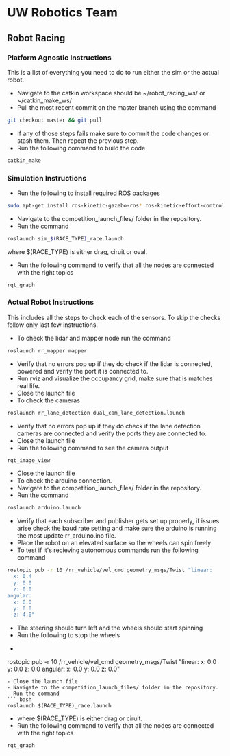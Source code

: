 # UW Robotics Team
## Robot Racing

### Platform Agnostic Instructions
This is a list of everything you need to do to run either the sim or the actual robot.
- Navigate to the catkin workspace should be ~/robot_racing_ws/ or ~/catkin_make_ws/
- Pull the most recent commit on the master branch using the command
``` bash
git checkout master && git pull
```
- If any of those steps fails make sure to commit the code changes or stash them. Then repeat the previous step.
- Run the following command to build the code
``` bash
catkin_make
```

### Simulation Instructions
- Run the following to install required ROS packages
``` bash
sudo apt-get install ros-kinetic-gazebo-ros* ros-kinetic-effort-controller ros-kinetic-joint-* ros-kinetic-controller*
```
- Navigate to the competition_launch_files/ folder in the repository.
- Run the command 
``` bash
roslaunch sim_$(RACE_TYPE)_race.launch
```
where $(RACE_TYPE) is either drag, ciruit or oval.
- Run the following command to verify that all the nodes are connected with the right topics
``` bash
rqt_graph
```

### Actual Robot Instructions
This includes all the steps to check each of the sensors. To skip the checks follow only last few instructions.
- To check the lidar and mapper node run the command 
``` bash
roslaunch rr_mapper mapper
```
- Verify that no errors pop up if they do check if the lidar is connected, powered and verify the port it is connected to.
- Run rviz and visualize the occupancy grid, make sure that is matches real life.
- Close the launch file
- To check the cameras
``` bash
roslaunch rr_lane_detection dual_cam_lane_detection.launch
```
- Verify that no errors pop up if they do check if the lane detection cameras are connected and verify the ports they are connected to.
- Close the launch file
- Run the following command to see the camera output
``` bash
rqt_image_view
```
- Close the launch file
- To check the arduino connection.
- Navigate to the competition_launch_files/ folder in the repository.
- Run the command 
``` bash
roslaunch arduino.launch
```
- Verify that each subscriber and publisher gets set up properly, if issues arise check the baud rate setting and make sure the arduino is running the most update rr_arduino.ino file.
- Place the robot on an elevated surface so the wheels can spin freely
- To test if it's recieving autonomous commands run the following command
``` bash
rostopic pub -r 10 /rr_vehicle/vel_cmd geometry_msgs/Twist "linear:
  x: 0.4
  y: 0.0
  z: 0.0
angular:
  x: 0.0
  y: 0.0
  z: 4.0"
```
- The steering should turn left and the wheels should start spinning
- Run the following to stop the wheels
- ``` bash
rostopic pub -r 10 /rr_vehicle/vel_cmd geometry_msgs/Twist "linear:
  x: 0.0
  y: 0.0
  z: 0.0
angular:
  x: 0.0
  y: 0.0
  z: 0.0"
```
- Close the launch file
- Navigate to the competition_launch_files/ folder in the repository.
- Run the command 
``` bash
roslaunch $(RACE_TYPE)_race.launch
```
- where $(RACE_TYPE) is either drag or ciruit.
- Run the following command to verify that all the nodes are connected with the right topics
``` bash
rqt_graph
```

